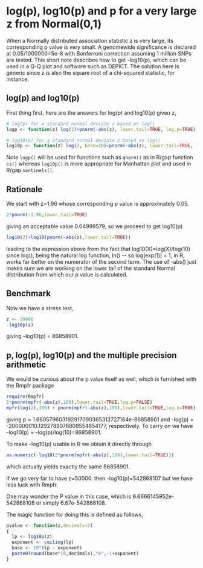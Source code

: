 # log(p), log10(p) and p for a very large z from Normal(0,1)

When a Normally distributed association statistic z is very large, its corresponding p value is very small. A genomewide significance is declared at 0.05/1000000=5e-8 with Bonferroni correction assuming 1 million SNPs are tested. This short note describes how to get -log10(p), which can be used in a Q-Q plot and software such as DEPICT. The solution here is generic since z is also the square root of a chi-squared statistic, for instance.

## log(p) and log10(p)
First thing first, here are the answers for log(p) and log10(p) given z,
```r
# log(p) for a standard normal deviate z based on log()
logp <- function(z) log(2)+pnorm(-abs(z), lower.tail=TRUE, log.p=TRUE)

# log10(p) for a standard normal deviate z based on log()
log10p <- function(z) log(2, base=10)+pnorm(-abs(z), lower.tail=TRUE, log.p=TRUE)/log(10)
```
Note `logp()` will be used for functions such as `qnorm()` as in R/gap function `cs()` whereas `log10p()` is more appropriate for Manhattan plot and used in R/gap `sentinels()`.

## Rationale
We start with z=1.96 whose corresponding p value is approximately 0.05.
```r
2*pnorm(-1.96,lower.tail=TRUE)
```
giving an acceptable value 0.04999579, so we proceed to get log10(p)
```r
log10(2)+log10(pnorm(-abs(z),lower.tail=TRUE))
```
leading to the expression above from the fact that log10(X)=log(X)/log(10) since log(),
being the natural log function, ln() -- so log(exp(1)) = 1, in R, works far better on
the numerator of the second term. The use of -abs() just makes sure we are working on
the lower tail of the standard Normal distribution from which our p value is calculated.

## Benchmark
Now we have a stress test,
```r
z <- 20000
-log10p(z)
```
giving -log10(p) = 86858901.

## p, log(p), log10(p) and the multiple precision arithmetic

We would be curious about the p value itself as well, which is furnished with the Rmpfr package
```r
require(Rmpfr)
2*pnorm(mpfr(-abs(z),100),lower.tail=TRUE,log.p=FALSE)
mpfr(log(2),100) + pnorm(mpfr(-abs(z),100),lower.tail=TRUE,log.p=TRUE)
```
giving p = 1.660579603192917090365313727164e-86858901 and -log(p) = -200000010.1292789076808554854177,
respectively. To carry on we have -log10(p) = -log(p)/log(10)=86858901.

To make -log10(p) usable in R we obtain it directly through
```r
as.numeric(-log10(2*pnorm(mpfr(-abs(z),100),lower.tail=TRUE)))
```
which actually yields exactly the same 86858901.

If we go very far to have z=50000. then -log10(p)=542868107 but we have less luck with Rmpfr.

One may wonder the P value in this case, which is 6.6666145952e-542868108 or simply 6.67e-542868108.

The magic function for doing this is defined as follows,
```r
pvalue <- function(z,decimals=2)
{
  lp <- log10p(z)
  exponent <- ceiling(lp)
  base <- 10^(lp - exponent)
  paste0(round(base*10,decimals),"e",-1+exponent)
}
```
